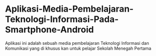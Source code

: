 # Aplikasi-Media-Pembelajaran-Teknologi-Informasi-Pada-Smartphone-Android
Aplikasi ini adalah sebuah media pembelajaran Teknologi Informasi dan Komunikasi yang di khusus kan untuk pelajar Sekolah Menegah Pertama
